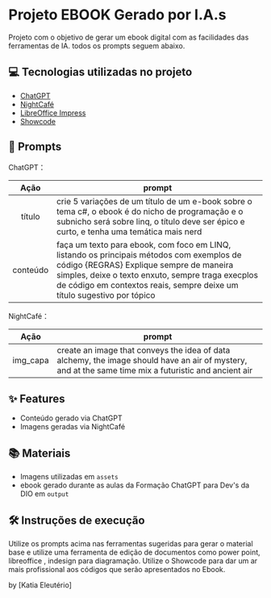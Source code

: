 # Projeto EBOOK Gerado por I.A.s

Projeto com o objetivo de gerar um ebook digital com as facilidades das ferramentas de IA. todos os prompts
seguem abaixo.

## 💻 Tecnologias utilizadas no projeto

- [ChatGPT](https://chat.openai.com/) 
- [NightCafé](https://creator.nightcafe.studio/explore)
- [LibreOffice Impress](https://pt-br.libreoffice.org/baixe-ja/libreoffice-novo/)
- [Showcode](https://showcode.app/)

## 🧠 Prompts


ChatGPT：

|   Ação   | prompt                                                                                                                                                                                                                                                                         |
| :------: | ------------------------------------------------------------------------------------------------------------------------------------------------------------------------------------------------------------------------------------------------------------------------------ |
|  título  | crie 5 variações de um título de um e-book sobre o tema c#, o ebook é do nicho de programação e o subnicho será sobre linq, o título deve ser épico e curto, e tenha uma temática mais nerd  |
| conteúdo | faça um texto para ebook, com foco em LINQ, listando os principais métodos com exemplos de código {REGRAS} Explique sempre de maneira simples, deixe o texto enxuto, sempre traga execplos de código em contextos reais, sempre deixe um título sugestivo por tópico  |


NightCafé：

|  Ação    | prompt                                                                                 |
|   :----: | -------------------------------------------------------------------------------------- |
| img_capa | create an image that conveys the idea of ​​data alchemy, the image should have an air of mystery, and at the same time mix a futuristic and ancient air |

## ✨ Features

- Conteúdo gerado via ChatGPT
- Imagens geradas via NightCafé

## 📚 Materiais

- Imagens utilizadas em `assets`
- ebook gerado durante as aulas da Formação ChatGPT para Dev's da DIO em `output`

## 🛠️ Instruções de execução

Utilize os prompts acima nas ferramentas sugeridas para gerar o material base e utilize uma ferramenta de edição de documentos como power point, libreoffice , indesign para diagramação.
Utilize o Showcode para dar um ar mais profissional aos códigos que serão apresentados no Ebook.


by [Katia Eleutério]
